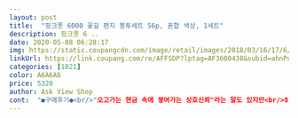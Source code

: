 ```yaml
---
layout: post 
title:  "핑크풋 6000 꽃길 편지 봉투세트 56p, 혼합 색상, 1세트" 
description: 핑크풋 6 ..
date: 2020-05-08 06:28:17 
img: https://static.coupangcdn.com/image/retail/images/2018/03/16/17/6/45a37d71-6708-4b88-97e3-9eaca9a467f1.jpg 
linkUrl: https://link.coupang.com/re/AFFSDP?lptag=AF3600438&subid=ahnPublicAsk&pageKey=70919327&itemId=236865281&vendorItemId=3581225130&traceid=V0-113-d6bfa88be2e3c9fe 
categories: [1021] 
color: A6A6A6 
price: 5320 
author: Ask View Shop 
cont:  "●구매후기●<br/>"오고가는 현금 속에 쌓여가는 상호신뢰"라는 말도 있지만<br/>8종류에 각7개씩  56매 들어 있어요<br/>●●●<br/>가격 괜찮 가성비굿  하자 가끔 있음 티는 잘 안나서 쓸만함<br/>가끔씩 봉투 사 놓은걸 다 써버렸거나<br/>각종 경조사가 달력에 빼곡합니다.<br/><br/>게다가 저는 장녀, 남편은 형제 많은 집의 장남이다 보니<br/>결혼 전 우리집은 서로 현금을 주고받지 않고<br/>결혼하고나서 보니 울 시가는 뭐든 그냥 현금입니다.<br/><br/>고르고 고르다 요거로 낙점되었어요<br/>곤란했던 경우도 있었는데 56개나 되는 봉투가 있으니<br/>그냥 흰봉투 쓰는것보다 이봉투에 주니<br/>근데 쓸만하니 고냥 쓰는걸로<br/>꽃모양의 디자인도 다양하고... <br/> 한동안 잘 사용하겠어요~^^<br/>다양한 무늬와 컬러가 촌스럽지 않고 예뻐요<br/>드리는 분/기념일과 안맞는 글귀의 봉투만 남아있어<br/>디자인별로, 감사합니다/축하합니다 문구별로 구입해서 모아놓곤 했는데<br/>딸이 모아놓은 팬시 편지봉투를 몇 번 빌려썼는데<br/>무늬도 다양하고 매수가 워낙 많아서<br/>바로 구입했습니다.<br/><br/>반응이 정말 좋아요<br/>배송굿 무늬싼티 안남 종이 얇은편 더블에이 A4 보다 좀 더 두껍<br/>봉투 사용할 곳이 자주 있어서<br/>봉투가 쫌 얇은감이 있어서 아쉽지만<br/>사용해보니 현금봉투로 흰봉투 보다는<br/>선물을 주고 받거나 음식/술을 사주거나 그랬는데<br/>얇은건 사실이지만 이 가격이면 살만하쥬<br/>예쁜 편지봉투가 받는 분의 반응이 더 좋더라구요.<br/><br/>오래오래 요긴하게 쓰겠어요<br/>요즘은 편지를 쓰지 않으니<br/>이 가격에 이 정도 퀄리티면 당장냉쿰읏짜구매해야쥬<br/>이후 예쁜 편지봉투를 볼 때마다 5~10개씩 들어있는 것을<br/>자녀들 기념일이나 세배돈 줄때도<br/>잘 선택한것 같아요<br/>저는 이런 분위기에 적응하는데 꽤나 오래 걸렸습니다.<br/><br/>저도 흰 봉투를 사용하다가 똑 떨어져서<br/>쿠팡서  and lt;핑크풋 6000 꽃길 편지 봉투세트 56p and gt;를<br/>특히 명절이면 양가에 이렇게 저렇게 봉투가 많이 필요하더군요.<br/><br/>편지봉투의 용도가 주로 현금봉투용이죠.<br/><br/>하지만 하자도 있긴했음 <br/> - and gt; 초록 동그라미 부분 인쇄<br/>" 
---
```

